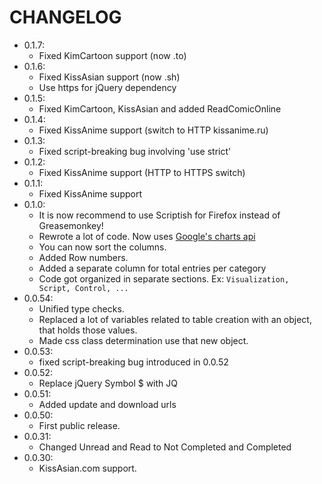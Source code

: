 # CHANGELOG

- 0.1.7:
  - Fixed KimCartoon support (now .to)
- 0.1.6:
  - Fixed KissAsian support (now .sh)
  - Use https for jQuery dependency
- 0.1.5:
  - Fixed KimCartoon, KissAsian and added ReadComicOnline
- 0.1.4:
  - Fixed KissAnime support (switch to HTTP kissanime.ru)
- 0.1.3:
  - Fixed script-breaking bug involving 'use strict'
- 0.1.2:
  - Fixed KissAnime support (HTTP to HTTPS switch)
- 0.1.1:
  - Fixed KissAnime support
- 0.1.0:
  - It is now recommend to use Scriptish for Firefox instead of Greasemonkey!
  - Rewrote a lot of code. Now uses [Google's charts api](https://developers.google.com/chart/)
  - You can now sort the columns.
  - Added Row numbers.
  - Added a separate column for total entries per category
  - Code got organized in separate sections. Ex: ```Visualization, Script, Control, ...```
- 0.0.54:
  - Unified type checks.
  - Replaced a lot of variables related to table creation with an object, that holds those values.
  - Made css class determination use that new object.
- 0.0.53:
  - fixed script-breaking bug introduced in 0.0.52
- 0.0.52:
  - Replace jQuery Symbol $ with JQ
- 0.0.51:
  - Added update and download urls
- 0.0.50:
  - First public release.
- 0.0.31:
  - Changed Unread and Read to Not Completed and Completed
- 0.0.30:
  - KissAsian.com support.
